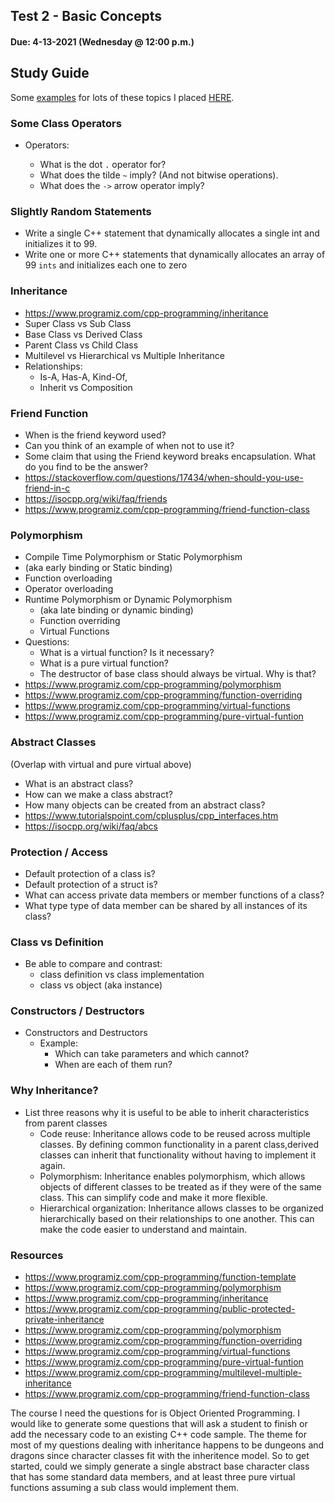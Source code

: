 ## Test 2 - Basic Concepts

#### Due: 4-13-2021 (Wednesday @ 12:00 p.m.)

## Study Guide

Some [examples](examples.md) for lots of these topics I placed [HERE](examples.md).

### Some Class Operators

- Operators:

  - What is the dot `.` operator for?
  - What does the tilde `~` imply? (And not bitwise operations).
  - What does the `->` arrow operator imply?

### Slightly Random Statements

- Write a single C++ statement that dynamically allocates a single int and initializes it to 99.
- Write one or more C++ statements that dynamically allocates an array of 99 `ints` and initializes each one to zero

### Inheritance

- https://www.programiz.com/cpp-programming/inheritance
- Super Class vs Sub Class
- Base Class vs Derived Class
- Parent Class vs Child Class
- Multilevel vs Hierarchical vs Multiple Inheritance
- Relationships:
  - Is-A, Has-A, Kind-Of,
  - Inherit vs Composition

### Friend Function

- When is the friend keyword used?
- Can you think of an example of when not to use it?
- Some claim that using the Friend keyword breaks encapsulation. What do you find to be the answer?
- https://stackoverflow.com/questions/17434/when-should-you-use-friend-in-c
- https://isocpp.org/wiki/faq/friends
- https://www.programiz.com/cpp-programming/friend-function-class

### Polymorphism

- Compile Time Polymorphism or Static Polymorphism
- (aka early binding or Static binding)
- Function overloading
- Operator overloading
- Runtime Polymorphism or Dynamic Polymorphism
  - (aka late binding or dynamic binding)
  - Function overriding
  - Virtual Functions
- Questions:
  - What is a virtual function? Is it necessary?
  - What is a pure virtual function?
  - The destructor of base class should always be virtual. Why is that?
- https://www.programiz.com/cpp-programming/polymorphism
- https://www.programiz.com/cpp-programming/function-overriding
- https://www.programiz.com/cpp-programming/virtual-functions
- https://www.programiz.com/cpp-programming/pure-virtual-funtion

### Abstract Classes

(Overlap with virtual and pure virtual above)

- What is an abstract class?
- How can we make a class abstract?
- How many objects can be created from an abstract class?
- https://www.tutorialspoint.com/cplusplus/cpp_interfaces.htm
- https://isocpp.org/wiki/faq/abcs

### Protection / Access

- Default protection of a class is?
- Default protection of a struct is?
- What can access private data members or member functions of a class?
- What type type of data member can be shared by all instances of its class?

### Class vs Definition

- Be able to compare and contrast:
  - class definition vs class implementation
  - class vs object (aka instance)

### Constructors / Destructors

- Constructors and Destructors
  - Example:
    - Which can take parameters and which cannot?
    - When are each of them run?

### Why Inheritance?

- List three reasons why it is useful to be able to inherit characteristics from parent classes
  - Code reuse: Inheritance allows code to be reused across multiple classes. By defining common functionality in a parent class,derived classes can inherit that functionality without having to implement it again.
  - Polymorphism: Inheritance enables polymorphism, which allows objects of different classes to be treated as if they were of the same class. This can simplify code and make it more flexible.
  - Hierarchical organization: Inheritance allows classes to be organized hierarchically based on their relationships to one another. This can make the code easier to understand and maintain.

### Resources

- https://www.programiz.com/cpp-programming/function-template
- https://www.programiz.com/cpp-programming/polymorphism
- https://www.programiz.com/cpp-programming/inheritance
- https://www.programiz.com/cpp-programming/public-protected-private-inheritance
- https://www.programiz.com/cpp-programming/polymorphism
- https://www.programiz.com/cpp-programming/function-overriding
- https://www.programiz.com/cpp-programming/virtual-functions
- https://www.programiz.com/cpp-programming/pure-virtual-funtion
- https://www.programiz.com/cpp-programming/multilevel-multiple-inheritance
- https://www.programiz.com/cpp-programming/friend-function-class

The course I need the questions for is Object Oriented Programming. I would like to generate some questions that will ask a student to finish or add the necessary code to an existing C++ code sample. The theme for most of my questions dealing with inheritance happens to be dungeons and dragons since character classes fit with the inheritence model. So to get started, could we simply generate a single abstract base character class that has some standard data members, and at least three pure virtual functions assuming a sub class would implement them.
